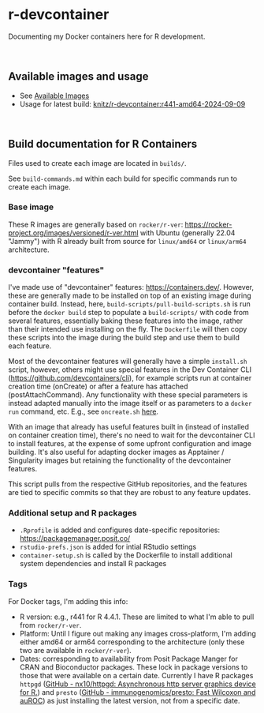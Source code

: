 # r-devcontainer

Documenting my Docker containers here for R development.

<br>

## Available images and usage

- See [Available Images](https://github.com/mikeknitz/r-devcontainer/wiki/Available-Images)
- Usage for latest build: [knitz/r-devcontainer:r441-amd64-2024-09-09](https://github.com/mikeknitz/r-devcontainer/wiki/Available-Images#knitzr-devcontainerr441-amd64-2024-09-09)

<br>

## Build documentation for R Containers

Files used to create each image are located in `builds/`.

See `build-commands.md` within each build for specific commands run to create each image.

### Base image

These R images are generally based on `rocker/r-ver`: <https://rocker-project.org/images/versioned/r-ver.html> with Ubuntu (generally 22.04 "Jammy") with R already built from source for `linux/amd64` or `linux/arm64` architecture.

### devcontainer "features"

I've made use of "devcontainer" features: <https://containers.dev/>. However, these are generally made to be installed on top of an existing image during container build. Instead, here, `build-scripts/pull-build-scripts.sh` is run before the `docker build` step to populate a `build-scripts/` with code from several features, essentially baking these features into the image, rather than their intended use installing on the fly. The `Dockerfile` will then copy these scripts into the image during the build step and use them to build each feature.

Most of the devcontainer features will generally have a simple `install.sh` script, however, others might use special features in the Dev Container CLI (<https://github.com/devcontainers/cli>), for example scripts run at container creation time (onCreate) or after a feature has attached (postAttachCommand). Any functionality with these special parameters is instead adapted manually into the image itself or as parameters to a `docker run` command, etc. E.g., see `oncreate.sh` [here](https://github.com/rocker-org/devcontainer-features/blob/main/src/rstudio-server/oncreate.sh).

With an image that already has useful features built in (instead of installed on container creation time), there's no need to wait for the devcontainer CLI to install features, at the expense of some upfront configuration and image building. It's also useful for adapting docker images as Apptainer / Singularity images but retaining the functionality of the devcontainer features.

This script pulls from the respective GitHub repositories, and the features are tied to specific commits so that they are robust to any feature updates.

### Additional setup and R packages

- `.Rprofile` is added and configures date-specific repositories: <https://packagemanager.posit.co/>
- `rstudio-prefs.json` is added for intial RStudio settings
- `container-setup.sh` is called by the Dockerfile to install additional system dependencies and install R packages

### Tags

For Docker tags, I'm adding this info:

- R version: e.g., r441 for R 4.4.1. These are limited to what I'm able to pull from `rocker/r-ver`.
- Platform: Until I figure out making any images cross-platform, I'm adding either amd64 or arm64 corresponding to the architecture (only these two are available in `rocker/r-ver`).
- Dates: corresponding to availability from Posit Package Manger for CRAN and Bioconductor packages. These lock in package versions to those that were available on a certain date. Currently I have R packages `httpgd` ([GitHub - nx10/httpgd: Asynchronous http server graphics device for R.](https://github.com/nx10/httpgd)) and `presto` ([GitHub - immunogenomics/presto: Fast Wilcoxon and auROC](https://github.com/immunogenomics/presto)) as just installing the latest version, not from a specific date.

<br>

<!--

## TODO

- [ ] Add `linux/arm64` architecture
- [ ] Add logs to note final container specification
- [ ] Document dotfile integration / installation from host
- [ ] Document usage with devcontainer CLI
- [ ] Document usage with Windows / WSL
- [ ] Document usage with Singularity / Apptainer / HPC
- [x] Lock the last few R packages installed through GitHub to specific commits
- [ ] Refactor build process to have configurable options
- [ ] Add options for minimally sized container to run a script non-interactively
- [ ] Add options for R package installation
- [ ] Add options for RStudio configuration
- [ ] Add options/support for [renv](https://rstudio.github.io/renv/)
- [ ] Add options/support for [shiny](https://shiny.posit.co/)

-->
